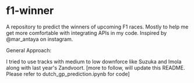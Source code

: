# f1-winner
A repository to predict the winners of upcoming F1 races. Mostly to help me get more comfortable with integrating APIs in my code. Inspired by @mar_antaya on instagram. 

General Approach:

I tried to use tracks with medium to low downforce like Suzuka and Imola along with last year's Zandvoort. [more to follow, will update this README. Please refer to dutch_gp_prediction.ipynb for code]